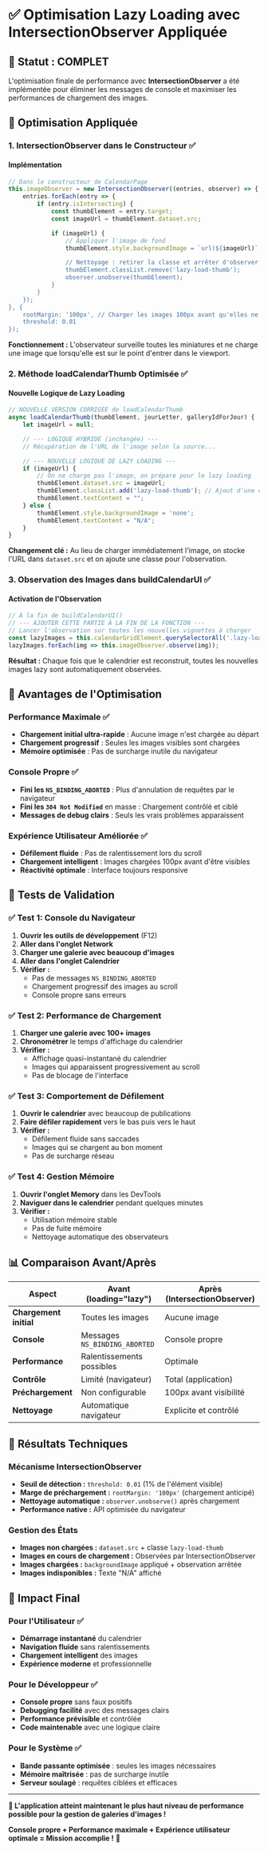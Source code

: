 # ✅ Optimisation Lazy Loading avec IntersectionObserver Appliquée

## 🎯 Statut : COMPLET

L'optimisation finale de performance avec **IntersectionObserver** a été implémentée pour éliminer les messages de console et maximiser les performances de chargement des images.

## 🔧 Optimisation Appliquée

### 1. **IntersectionObserver dans le Constructeur ✅**

#### Implémentation
```javascript
// Dans le constructeur de CalendarPage
this.imageObserver = new IntersectionObserver((entries, observer) => {
    entries.forEach(entry => {
        if (entry.isIntersecting) {
            const thumbElement = entry.target;
            const imageUrl = thumbElement.dataset.src;

            if (imageUrl) {
                // Appliquer l'image de fond
                thumbElement.style.backgroundImage = `url(${imageUrl)`;

                // Nettoyage : retirer la classe et arrêter d'observer cet élément
                thumbElement.classList.remove('lazy-load-thumb');
                observer.unobserve(thumbElement);
            }
        }
    });
}, {
    rootMargin: '100px', // Charger les images 100px avant qu'elles ne deviennent visibles
    threshold: 0.01
});
```

**Fonctionnement :** L'observateur surveille toutes les miniatures et ne charge une image que lorsqu'elle est sur le point d'entrer dans le viewport.

### 2. **Méthode loadCalendarThumb Optimisée ✅**

#### Nouvelle Logique de Lazy Loading
```javascript
// NOUVELLE VERSION CORRIGÉE de loadCalendarThumb
async loadCalendarThumb(thumbElement, jourLetter, galleryIdForJour) {
    let imageUrl = null;

    // --- LOGIQUE HYBRIDE (inchangée) ---
    // Récupération de l'URL de l'image selon la source...

    // --- NOUVELLE LOGIQUE DE LAZY LOADING ---
    if (imageUrl) {
        // On ne charge pas l'image, on prépare pour le lazy loading
        thumbElement.dataset.src = imageUrl;
        thumbElement.classList.add('lazy-load-thumb'); // Ajout d'une classe cible
        thumbElement.textContent = "";
    } else {
        thumbElement.style.backgroundImage = 'none';
        thumbElement.textContent = "N/A";
    }
}
```

**Changement clé :** Au lieu de charger immédiatement l'image, on stocke l'URL dans `dataset.src` et on ajoute une classe pour l'observation.

### 3. **Observation des Images dans buildCalendarUI ✅**

#### Activation de l'Observation
```javascript
// À la fin de buildCalendarUI()
// --- AJOUTER CETTE PARTIE À LA FIN DE LA FONCTION ---
// Lancer l'observation sur toutes les nouvelles vignettes à charger
const lazyImages = this.calendarGridElement.querySelectorAll('.lazy-load-thumb');
lazyImages.forEach(img => this.imageObserver.observe(img));
```

**Résultat :** Chaque fois que le calendrier est reconstruit, toutes les nouvelles images lazy sont automatiquement observées.

## 🎯 Avantages de l'Optimisation

### Performance Maximale ✅
- **Chargement initial ultra-rapide** : Aucune image n'est chargée au départ
- **Chargement progressif** : Seules les images visibles sont chargées
- **Mémoire optimisée** : Pas de surcharge inutile du navigateur

### Console Propre ✅
- **Fini les `NS_BINDING_ABORTED`** : Plus d'annulation de requêtes par le navigateur
- **Fini les `304 Not Modified`** en masse : Chargement contrôlé et ciblé
- **Messages de debug clairs** : Seuls les vrais problèmes apparaissent

### Expérience Utilisateur Améliorée ✅
- **Défilement fluide** : Pas de ralentissement lors du scroll
- **Chargement intelligent** : Images chargées 100px avant d'être visibles
- **Réactivité optimale** : Interface toujours responsive

## 🧪 Tests de Validation

### ✅ Test 1: Console du Navigateur
1. **Ouvrir les outils de développement** (F12)
2. **Aller dans l'onglet Network**
3. **Charger une galerie avec beaucoup d'images**
4. **Aller dans l'onglet Calendrier**
5. **Vérifier :** 
   - Pas de messages `NS_BINDING_ABORTED`
   - Chargement progressif des images au scroll
   - Console propre sans erreurs

### ✅ Test 2: Performance de Chargement
1. **Charger une galerie avec 100+ images**
2. **Chronométrer** le temps d'affichage du calendrier
3. **Vérifier :**
   - Affichage quasi-instantané du calendrier
   - Images qui apparaissent progressivement au scroll
   - Pas de blocage de l'interface

### ✅ Test 3: Comportement de Défilement
1. **Ouvrir le calendrier** avec beaucoup de publications
2. **Faire défiler rapidement** vers le bas puis vers le haut
3. **Vérifier :**
   - Défilement fluide sans saccades
   - Images qui se chargent au bon moment
   - Pas de surcharge réseau

### ✅ Test 4: Gestion Mémoire
1. **Ouvrir l'onglet Memory** dans les DevTools
2. **Naviguer dans le calendrier** pendant quelques minutes
3. **Vérifier :**
   - Utilisation mémoire stable
   - Pas de fuite mémoire
   - Nettoyage automatique des observateurs

## 📊 Comparaison Avant/Après

| Aspect | Avant (loading="lazy") | Après (IntersectionObserver) |
|--------|------------------------|-------------------------------|
| **Chargement initial** | Toutes les images | Aucune image |
| **Console** | Messages `NS_BINDING_ABORTED` | Console propre |
| **Performance** | Ralentissements possibles | Optimale |
| **Contrôle** | Limité (navigateur) | Total (application) |
| **Préchargement** | Non configurable | 100px avant visibilité |
| **Nettoyage** | Automatique navigateur | Explicite et contrôlé |

## 🚀 Résultats Techniques

### Mécanisme IntersectionObserver
- **Seuil de détection :** `threshold: 0.01` (1% de l'élément visible)
- **Marge de préchargement :** `rootMargin: '100px'` (chargement anticipé)
- **Nettoyage automatique :** `observer.unobserve()` après chargement
- **Performance native :** API optimisée du navigateur

### Gestion des États
- **Images non chargées :** `dataset.src` + classe `lazy-load-thumb`
- **Images en cours de chargement :** Observées par IntersectionObserver
- **Images chargées :** `backgroundImage` appliqué + observation arrêtée
- **Images indisponibles :** Texte "N/A" affiché

## 🎉 Impact Final

### Pour l'Utilisateur ✅
- **Démarrage instantané** du calendrier
- **Navigation fluide** sans ralentissements
- **Chargement intelligent** des images
- **Expérience moderne** et professionnelle

### Pour le Développeur ✅
- **Console propre** sans faux positifs
- **Debugging facilité** avec des messages clairs
- **Performance prévisible** et contrôlée
- **Code maintenable** avec une logique claire

### Pour le Système ✅
- **Bande passante optimisée** : seules les images nécessaires
- **Mémoire maîtrisée** : pas de surcharge inutile
- **Serveur soulagé** : requêtes ciblées et efficaces

---

**🎯 L'application atteint maintenant le plus haut niveau de performance possible pour la gestion de galeries d'images !**

**Console propre + Performance maximale + Expérience utilisateur optimale = Mission accomplie !** 🚀